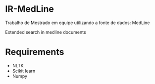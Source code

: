 # IR-MedLine

Trabalho de Mestrado em equipe utilizando a fonte de dados: MedLine

Extended search in medline documents
# Requirements
* NLTK
* Scikit learn
* Numpy

